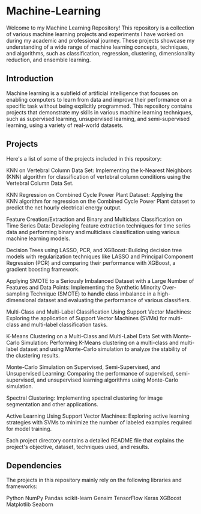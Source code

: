 # Machine-Learning

Welcome to my Machine Learning Repository! This repository is a collection of various machine learning projects and experiments I have worked on during my academic and professional journey. These projects showcase my understanding of a wide range of machine learning concepts, techniques, and algorithms, such as classification, regression, clustering, dimensionality reduction, and ensemble learning.

## Introduction
Machine learning is a subfield of artificial intelligence that focuses on enabling computers to learn from data and improve their performance on a specific task without being explicitly programmed. This repository contains projects that demonstrate my skills in various machine learning techniques, such as supervised learning, unsupervised learning, and semi-supervised learning, using a variety of real-world datasets.

## Projects
Here's a list of some of the projects included in this repository:

KNN on Vertebral Column Data Set: Implementing the k-Nearest Neighbors (KNN) algorithm for classification of vertebral column conditions using the Vertebral Column Data Set.

KNN Regression on Combined Cycle Power Plant Dataset: Applying the KNN algorithm for regression on the Combined Cycle Power Plant dataset to predict the net hourly electrical energy output.

Feature Creation/Extraction and Binary and Multiclass Classification on Time Series Data: Developing feature extraction techniques for time series data and performing binary and multiclass classification using various machine learning models.

Decision Trees using LASSO, PCR, and XGBoost: Building decision tree models with regularization techniques like LASSO and Principal Component Regression (PCR) and comparing their performance with XGBoost, a gradient boosting framework.

Applying SMOTE to a Seriously Imbalanced Dataset with a Large Number of Features and Data Points: Implementing the Synthetic Minority Over-sampling Technique (SMOTE) to handle class imbalance in a high-dimensional dataset and evaluating the performance of various classifiers.

Multi-Class and Multi-Label Classification Using Support Vector Machines: Exploring the application of Support Vector Machines (SVMs) for multi-class and multi-label classification tasks.

K-Means Clustering on a Multi-Class and Multi-Label Data Set with Monte-Carlo Simulation: Performing K-Means clustering on a multi-class and multi-label dataset and using Monte-Carlo simulation to analyze the stability of the clustering results.

Monte-Carlo Simulation on Supervised, Semi-Supervised, and Unsupervised Learning: Comparing the performance of supervised, semi-supervised, and unsupervised learning algorithms using Monte-Carlo simulation.

Spectral Clustering: Implementing spectral clustering for image segmentation and other applications.

Active Learning Using Support Vector Machines: Exploring active learning strategies with SVMs to minimize the number of labeled examples required for model training.

Each project directory contains a detailed README file that explains the project's objective, dataset, techniques used, and results.

## Dependencies
The projects in this repository mainly rely on the following libraries and frameworks:

Python
NumPy
Pandas
scikit-learn
Gensim
TensorFlow
Keras
XGBoost
Matplotlib
Seaborn
